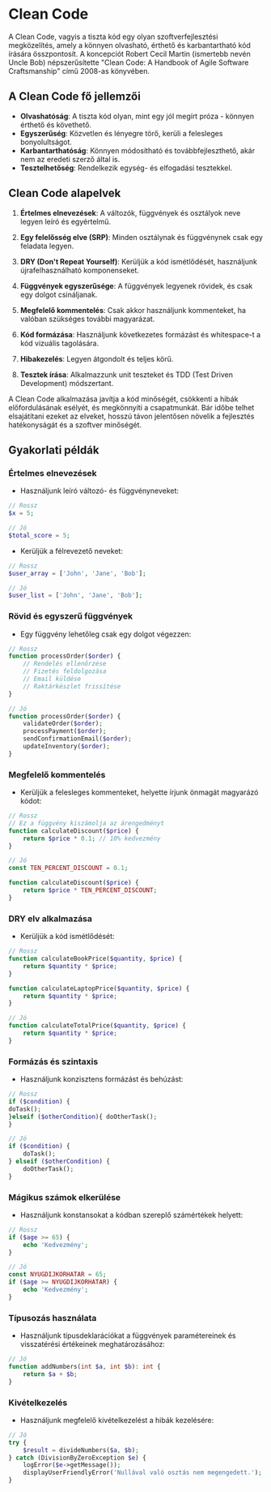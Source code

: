 # Clean Code

A Clean Code, vagyis a tiszta kód egy olyan szoftverfejlesztési megközelítés, amely a könnyen olvasható, érthető és karbantartható kód írására összpontosít. A koncepciót Robert Cecil Martin (ismertebb nevén Uncle Bob) népszerűsítette "Clean Code: A Handbook of Agile Software Craftsmanship" című 2008-as könyvében.

## A Clean Code fő jellemzői

- **Olvashatóság**: A tiszta kód olyan, mint egy jól megírt próza - könnyen érthető és követhető.
- **Egyszerűség**: Közvetlen és lényegre törő, kerüli a felesleges bonyolultságot.
- **Karbantarthatóság**: Könnyen módosítható és továbbfejleszthető, akár nem az eredeti szerző által is.
- **Tesztelhetőség**: Rendelkezik egység- és elfogadási tesztekkel.

## Clean Code alapelvek

1. **Értelmes elnevezések**: A változók, függvények és osztályok neve legyen leíró és egyértelmű.

2. **Egy felelősség elve (SRP)**: Minden osztálynak és függvénynek csak egy feladata legyen.

3. **DRY (Don't Repeat Yourself)**: Kerüljük a kód ismétlődését, használjunk újrafelhasználható komponenseket.

4. **Függvények egyszerűsége**: A függvények legyenek rövidek, és csak egy dolgot csináljanak.

5. **Megfelelő kommentelés**: Csak akkor használjunk kommenteket, ha valóban szükséges további magyarázat.

6. **Kód formázása**: Használjunk következetes formázást és whitespace-t a kód vizuális tagolására.

7. **Hibakezelés**: Legyen átgondolt és teljes körű.

8. **Tesztek írása**: Alkalmazzunk unit teszteket és TDD (Test Driven Development) módszertant.

A Clean Code alkalmazása javítja a kód minőségét, csökkenti a hibák előfordulásának esélyét, és megkönnyíti a csapatmunkát. Bár időbe telhet elsajátítani ezeket az elveket, hosszú távon jelentősen növelik a fejlesztés hatékonyságát és a szoftver minőségét.

## Gyakorlati példák

### Értelmes elnevezések

- Használjunk leíró változó- és függvényneveket:

```php
// Rossz
$x = 5;

// Jó
$total_score = 5;
```

- Kerüljük a félrevezető neveket:

```php
// Rossz
$user_array = ['John', 'Jane', 'Bob'];

// Jó
$user_list = ['John', 'Jane', 'Bob'];
```

### Rövid és egyszerű függvények

- Egy függvény lehetőleg csak egy dolgot végezzen:

```php
// Rossz
function processOrder($order) {
    // Rendelés ellenőrzése
    // Fizetés feldolgozása
    // Email küldése
    // Raktárkészlet frissítése
}

// Jó
function processOrder($order) {
    validateOrder($order);
    processPayment($order);
    sendConfirmationEmail($order);
    updateInventory($order);
}
```

### Megfelelő kommentelés

- Kerüljük a felesleges kommenteket, helyette írjunk önmagát magyarázó kódot:

```php
// Rossz
// Ez a függvény kiszámolja az árengedményt
function calculateDiscount($price) {
    return $price * 0.1; // 10% kedvezmény
}

// Jó
const TEN_PERCENT_DISCOUNT = 0.1;

function calculateDiscount($price) {
    return $price * TEN_PERCENT_DISCOUNT;
}
```

### DRY elv alkalmazása

- Kerüljük a kód ismétlődését:

```php
// Rossz
function calculateBookPrice($quantity, $price) {
    return $quantity * $price;
}

function calculateLaptopPrice($quantity, $price) {
    return $quantity * $price;
}

// Jó
function calculateTotalPrice($quantity, $price) {
    return $quantity * $price;
}
```

### Formázás és szintaxis

- Használjunk konzisztens formázást és behúzást:

```php
// Rossz
if ($condition) {
doTask();
}elseif ($otherCondition){ doOtherTask();
}

// Jó
if ($condition) {
    doTask();
} elseif ($otherCondition) {
    doOtherTask();
}
```

### Mágikus számok elkerülése

- Használjunk konstansokat a kódban szereplő számértékek helyett:

```php
// Rossz
if ($age >= 65) {
    echo 'Kedvezmény';
}

// Jó
const NYUGDIJKORHATAR = 65;
if ($age >= NYUGDIJKORHATAR) {
    echo 'Kedvezmény';
}
```

### Típusozás használata

- Használjunk típusdeklarációkat a függvények paramétereinek és visszatérési értékeinek meghatározásához:

```php
// Jó
function addNumbers(int $a, int $b): int {
    return $a + $b;
}
```

### Kivételkezelés

- Használjunk megfelelő kivételkezelést a hibák kezelésére:

```php
// Jó
try {
    $result = divideNumbers($a, $b);
} catch (DivisionByZeroException $e) {
    logError($e->getMessage());
    displayUserFriendlyError('Nullával való osztás nem megengedett.');
}
```